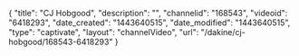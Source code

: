 {
    "title": "CJ Hobgood",
    "description": "",
    "channelid": "168543",
    "videoid": "6418293",
    "date_created": "1443640515",
    "date_modified": "1443640515",
    "type": "captivate",
    "layout": "channelVideo",
    "url": "\/dakine\/cj-hobgood\/168543-6418293"
}
